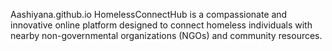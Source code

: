 Aashiyana.github.io
HomelessConnectHub is a compassionate and innovative online platform designed to connect homeless individuals with nearby non-governmental organizations (NGOs) and community resources.
